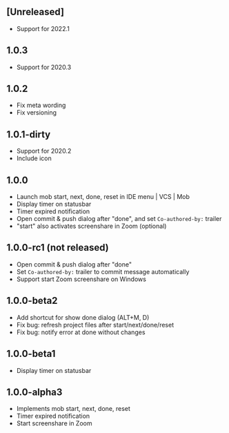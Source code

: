 ## [Unreleased]
- Support for 2022.1

## 1.0.3
- Support for 2020.3

## 1.0.2
- Fix meta wording
- Fix versioning

## 1.0.1-dirty
- Support for 2020.2
- Include icon

## 1.0.0
- Launch mob start, next, done, reset in IDE menu | VCS | Mob
- Display timer on statusbar
- Timer expired notification
- Open commit & push dialog after "done", and set `Co-authored-by:` trailer
- "start" also activates screenshare in Zoom (optional)

## 1.0.0-rc1 (not released)
- Open commit & push dialog after "done"
- Set `Co-authored-by:` trailer to commit message automatically
- Support start Zoom screenshare on Windows

## 1.0.0-beta2
- Add shortcut for show done dialog (ALT+M, D)
- Fix bug: refresh project files after start/next/done/reset
- Fix bug: notify error at done without changes

## 1.0.0-beta1
- Display timer on statusbar

## 1.0.0-alpha3
- Implements mob start, next, done, reset
- Timer expired notification
- Start screenshare in Zoom
